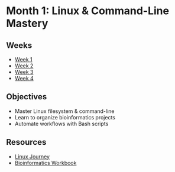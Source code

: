 # Month 1: Linux & Command-Line Mastery

## Weeks
- [Week 1](week-01.md)
- [Week 2](week-02.md)
- [Week 3](week-03.md)
- [Week 4](week-04.md)

## Objectives
- Master Linux filesystem & command-line
- Learn to organize bioinformatics projects
- Automate workflows with Bash scripts

## Resources
- [Linux Journey](https://linuxjourney.com/)
- [Bioinformatics Workbook](https://bioinformaticsworkbook.org/)

